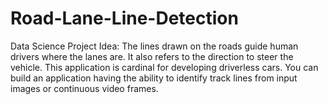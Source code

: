 # Road-Lane-Line-Detection
Data Science Project Idea: The lines drawn on the roads guide human drivers where the lanes are. It also refers to the direction to steer the vehicle. This application is cardinal for developing driverless cars. You can build an application having the ability to identify track lines from input images or continuous video frames.
